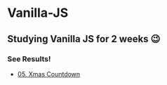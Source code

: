 # Vanilla-JS
## Studying Vanilla JS for 2 weeks 😉
### See Results!
* [05. Xmas Countdown](https://oneonlee.github.io/Vanilla-JS/05.%20Xmas%20Countdown/index.html)
